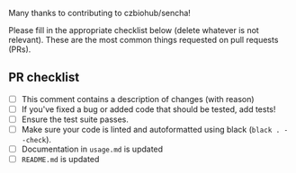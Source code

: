 Many thanks to contributing to czbiohub/sencha!

Please fill in the appropriate checklist below (delete whatever is not relevant). These are the most common things requested on pull requests (PRs).

## PR checklist
 - [ ] This comment contains a description of changes (with reason)
 - [ ] If you've fixed a bug or added code that should be tested, add tests!
 - [ ] Ensure the test suite passes.
 - [ ] Make sure your code is linted and autoformatted using black (`black . --check`).
 - [ ] Documentation in `usage.md` is updated
 - [ ] `README.md` is updated
